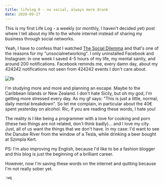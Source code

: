 ```yaml
---
title: lifelog 0 - no social, always more drunk
date: 2020-09-27
---
```


This is my first Life Log - a weekly (or monthly, I haven't decided yet) post where I tell about my life to the whole internet instead of sharing my business through social networks.

Yeah, I have to confess that I watched [The Social Dilemma](https://www.netflix.com/watch/81254224) and that's one of the reasons for my "unsocialnetworking". I only uninstalled Facebook and Instagram: in one week I saved 4-5 hours of my life, my mental sanity, and around 200 notifications. Facebook reminds me, every damn day, about my 424242 notifications not seen from 424242 events I don't care about.

![fb](https://media1.tenor.com/images/155eec10fccf3f19af96ce0f839235d9/tenor.gif)

I'm studying more and more and planning an escape. Maybe to the Caribbean Islands or New Zealand. I don't hate Sicily, but oh my god, I'm getting more stressed every day. As my gf says: "This is just a little, normal, daily mental breakdown". So let me complain, in particular about the 40€ spent yesterday on alcohol. Ric, if you are reading these words, I hate you!

The reality is I like being a programmer with a love for cooking and porn (these two things are not related, don't think badly)... and I love my city. Just, all of us want the things that we don't have. In my case: I'd want to see the Danube River from the window of a Tesla, while drinking a beer bought at Szimpla Kert.

PS: I'm also improving my English, because I'd like to be a fashion blogger and this blog is just the beginning of a brilliant career.

However, now I'm saving these words on the internet and quitting because I'm not really sober yet.

`:wq`
